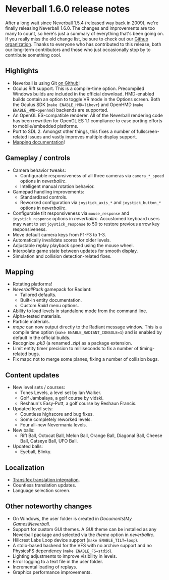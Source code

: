 # Neverball 1.6.0 release notes

After a long wait since Neverball 1.5.4 (released way back in 2009), we're finally releasing Neverball 1.6.0. The changes and improvements are too many to count, so here's just a summary of everything that's been going on. If you really miss the old change list, be sure to check out our [Github organization][git]. Thanks to everyone who has contributed to this release, both our long-term contributors and those who just occasionally stop by to contribute something cool.

## Highlights

* Neverball is using Git [on Github][git]!
* Oculus Rift support. This is a compile-time option. Precompiled Windows builds are included in the official download. HMD-enabled builds contain an option to toggle VR mode in the Options screen. Both the Oculus SDK (`make ENABLE_HMD=libovr`) and OpenHMD (`make ENABLE_HMD=openhmd`) backends are supported.
* An OpenGL ES-compatible renderer. All of the Neverball rendering code has been rewritten for OpenGL ES 1.1 compliance to ease porting efforts to mobile/embedded platforms.
* Port to SDL 2. Amongst other things, this fixes a number of fullscreen-related issues and vastly improves multiple display support.
* [Mapping documentation][mapping]!

[git]: https://github.com/neverball
[mapping]: https://github.com/Neverball/neverball-docs/blob/master/README.md

## Gameplay / controls

* Camera behavior tweaks:
    * Configurable responsiveness of all three cameras via `camera_*_speed` options in *neverballrc*.
    * Intelligent manual rotation behavior.
* Gamepad handling improvements:
    * Standardized controls.
    * Reworked configuration via `joystick_axis_*` and `joystick_button_*` options in *neverballrc*.
* Configurable tilt responsiveness via `mouse_response` and `joystick_response` options in *neverballrc*. Accustomed keyboard users may want to set `joystick_response` to 50 to restore previous arrow key responsiveness.
* Move default camera keys from F1-F3 to 1-3.
* Automatically invalidate scores for older levels.
* Adjustable replay playback speed using the mouse wheel.
* Interpolate game state between updates for smooth display.
* Simulation and collision detection-related fixes.

## Mapping

* Rotating platforms!
* *NeverballPack* gamepack for Radiant:
    * Tailored defaults.
    * Built-in entity documentation.
    * Custom *Build* menu options.
* Ability to load levels in standalone mode from the command line.
* Alpha-tested materials.
* Particle materials.
* *mapc* can now output directly to the Radiant message window. This is a compile time option (`make ENABLE_RADIANT_CONSOLE=1`) and is enabled by default in the official builds.
* Recognize *.pk3* (a renamed *.zip*) as a package extension.
* Limit entity timer precision to milliseconds to fix a number of timing-related bugs.
* Fix mapc not to merge some planes, fixing a number of collision bugs.

## Content updates

* New level sets / courses:
    * Tones Levels, a level set by Ian Walker.
    * Golf Jambalaya, a golf course by vidski.
    * Reshaun's Easy-Putt, a golf course by Reshaun Francis.
* Updated level sets:
    * Countless highscore and bug fixes.
    * Some completely reworked levels.
    * Four all-new Nevermania levels.
* New balls:
    * Rift Ball, Octocat Ball, Melon Ball, Orange Ball, Diagonal Ball, Cheese Ball, Catseye Ball, UFO Ball.
* Updated balls:
    * Eyeball, Blinky.

## Localization

* [Transifex translation integration][tx].
* Countless translation updates.
* Language selection screen.

[tx]: http://forum.nevercorner.net/viewtopic.php?id=2741

## Other noteworthy changes

* On Windows, the user folder is created in *Documents\My Games\Neverball*.
* Support for custom GUI themes. A GUI theme can be installed as any Neverball package and selected via the *theme* option in *neverballrc*.
* Hillcrest Labs Loop device support (`make ENABLE_TILT=loop`).
* A stdio-based backend for the VFS with no archive support and no PhysicsFS dependency (`make ENABLE_FS=stdio`).
* Lighting adjustments to improve visibility in levels.
* Error logging to a text file in the user folder.
* Incremental loading of replays.
* Graphics performance improvements.
